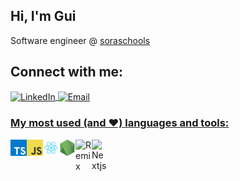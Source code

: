 ## Hi, I'm Gui


Software engineer @ [soraschools](https://soraschools.com/) 


## Connect with me:
<a href="https://www.linkedin.com/in/guilherme-luiz-9a7158162/">
<img align="center" alt="LinkedIn" height="20px" src="https://img.shields.io/badge/-LinkedIn-0A66C2?&logo=linkedin&logoColor=white&logoWidth=20"/>

<a href="mailto:guiluizls@gmail.com">
<img align="center" alt="Email" height="20px" src="https://img.shields.io/static/v1?label=email&message=guiluizls@gmail.com&color=orange&logoWidth=20"/>
  

</br>

### My most used (and ❤) languages and tools:
<img align="left" alt="TypeScript" width="26px" src="https://raw.githubusercontent.com/github/explore/80688e429a7d4ef2fca1e82350fe8e3517d3494d/topics/typescript/typescript.png" />
<img align="left" alt="JavaScript" width="26px" src="https://raw.githubusercontent.com/github/explore/80688e429a7d4ef2fca1e82350fe8e3517d3494d/topics/javascript/javascript.png" />
<img align="left" alt="React" width="26px" src="https://raw.githubusercontent.com/github/explore/80688e429a7d4ef2fca1e82350fe8e3517d3494d/topics/react/react.png" />
<img align="left" alt="Node.js" width="26px" src="https://raw.githubusercontent.com/github/explore/80688e429a7d4ef2fca1e82350fe8e3517d3494d/topics/nodejs/nodejs.png" />
<img align="left" alt="Remix" width="26px" src="https://remix.run/img/og.1.jpg" />
<img align="left" alt="Nextjs" width="26px" src="https://cdn.icon-icons.com/icons2/2148/PNG/512/nextjs_icon_132160.png" />

</br>
